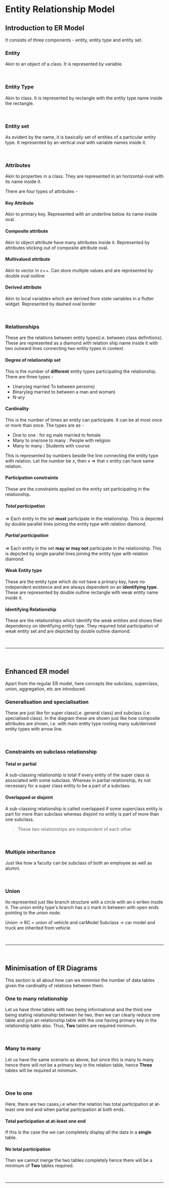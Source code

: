 # Entity Relationship Model

## Introduction to ER Model

It consists of three components - entity, entity type and entity set.

### Entity
Akin to an object of a class. It is represented by variable.

<br>

### Entity Type
Akin to class. It is represented by rectangle with the entity type name inside the rectangle.

<br>

### Entity set
As evident by the name, it is basically set of entities of a particular entity type. It represented by an vertical oval with variable names inside it.

<br>

### Attributes
Akin to properties in a class. They are represented in an horizontal-oval with its name inside it.

There are four types of attributes - 

#### Key Attribute
Akin to primary key. Represented with an underline below its name inside oval.
#### Composite attribute
Akin to object attribute have many attributes inside it. Represented by attributes sticking out of composite attribute oval.
#### Multivalued attribute
Akin to vector in c++. Can store multiple values and are represented by double oval outline
#### Derived attribute
Akin to local variables which are derived from state variables in a flutter widget. Represented by dashed oval border

<br>

### Relationships

These are the relations between entity types(i.e. between class definitions). These are represented as a diamond with relation ship name inside it with two outward lines connecting two entity types in context.

#### Degree of relationship set 
This is the number of  **different** entity types participating the relationship. There are three types -
+ Unary(eg married To between persons)
+ Binary(eg married to between a man and woman)
+ N-ary

#### Cardinality
This is the number of times an entity can participate. It can be at most once or more than once. The types are as - 
+ One to one : for eg male married to female
+ Many to one/one to many : People with religion
+ Many to many : Students with course

This is represented by numbers beside the line connecting the entity type with relation. Let the number be x, then x => that x entity can have same relation.

#### Participation constraints

These are the constraints applied on the entity set participating in the relationship.

##### Total participation
=> Each entity in the set **must** participate in the relationship. This is depicted by double parallel lines joining the entity type with relation diamond.

##### Partial participation
=> Each entity in the set **may or may not** participate in the relationship. This is depicted by single parallel lines joining the entity type with relation diamond.

#### Weak Entity type
These are the entity type which do not have a primary key, have no independent existence and are always dependent on an **identifying type**. These are represented by double outline rectangle with weak entity name inside it.

#### Identifying Relationship
These are the relationships which identify the weak entities and shows their dependency on identifying entity type. They required total participation of weak entity set and are depicted by double outline diamond.

<br>

---
<br>

## Enhanced ER model

Apart from the regular ER model, here concepts like subclass, superclass, union, aggregation, etc are introduced.

### Generalisation and specialisation

These are just like for super class(i.e. general class) and subclass (i.e. specialised class). In the diagram these are shown just like how composite attributes are shown, i.e. with main entity type rooting many sub/derived entity types with arrow line.

<br>

### Constraints on subclass relationship

#### Total or partial
A sub-classing relationship is total if every entity of the super class is associated with some subclass. Whereas in partial relationship, its not necessary for a super class entity to be a part of a subclass.

#### Overlapped or disjoint
A sub-classing relationship is called overlapped if some superclass entity is part for more than subclass whereas disjoint no entity is part of more than one subclass.

> These two relationships are independent of each other

<br>

### Multiple inheritance
Just like how a faculty can be subclass of both an employee as well as alumni.

<br>

### Union

Its represented just like branch structure with a circle with an `U` writen inside it. The union entity type's branch has a `U` mark in between with open ends pointing to the union node.

Union -> RC = union of vehicle and carModel
Subclass -> car model and truck are inherited from vehicle

<br>

---

<br>

## Minimisation of ER Diagrams

This section is all about how can we minimise the number of data tables given the cardinality of relations between them.

### One to many relationship

Let us have three tables with two being informational and the third one being stating relationship between he two, then we can clearly reduce one table and join an relationship table with the one having primary key in the relationship table also. Thus, **Two** tables are required minimum.

<br>

### Many to many

Let us have the same scenario as above, but since this is many to many hence there will not be a primary key in the relation table, hence **Three** tables will be required at minimum.

<br>

### One to one

Here, there are two cases,i.e when the relation has total participation at at-least one end and when partial participation at both ends.

#### Total participation at at-least one end
If this is the case the we can completely display all the data in a **single** table.

#### No total participation
Then we cannot merge the two tables completely hence there will be a minimum of **Two** tables required.

<br>

---

<br>

## 